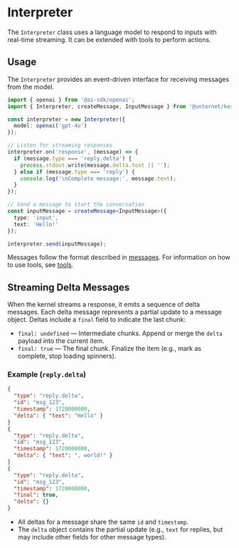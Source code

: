 # Interpreter

The `Interpreter` class uses a language model to respond to inputs with real-time streaming. It can be extended with tools to perform actions.

## Usage

The `Interpreter` provides an event-driven interface for receiving messages from the model.

```typescript
import { openai } from '@ai-sdk/openai';
import { Interpreter, createMessage, InputMessage } from '@unternet/kernel';

const interpreter = new Interpreter({ 
  model: openai('gpt-4o') 
});

// Listen for streaming responses
interpreter.on('response', (message) => {
  if (message.type === 'reply.delta') {
    process.stdout.write(message.delta.text || '');
  } else if (message.type === 'reply') {
    console.log('\nComplete message:', message.text);
  }
});

// Send a message to start the conversation
const inputMessage = createMessage<InputMessage>({ 
  type: 'input', 
  text: 'Hello!' 
});

interpreter.send(inputMessage);
```

Messages follow the format described in [messages](./messages.md). For information on how to use tools, see [tools](./tools.md).

## Streaming Delta Messages

When the kernel streams a response, it emits a sequence of delta messages. Each delta message represents a partial update to a message object. Deltas include a `final` field to indicate the last chunk:

- `final: undefined` — Intermediate chunks. Append or merge the `delta` payload into the current item.
- `final: true` — The final chunk. Finalize the item (e.g., mark as complete, stop loading spinners).

### Example (`reply.delta`)

```json
{
  "type": "reply.delta",
  "id": "msg_123",
  "timestamp": 1720000000,
  "delta": { "text": "Hello" }
}
{
  "type": "reply.delta",
  "id": "msg_123", 
  "timestamp": 1720000000,
  "delta": { "text": ", world!" }
}
{
  "type": "reply.delta",
  "id": "msg_123",
  "timestamp": 1720000000,
  "final": true,
  "delta": {}
}
```

- All deltas for a message share the same `id` and `timestamp`.
- The `delta` object contains the partial update (e.g., `text` for replies, but may include other fields for other message types).